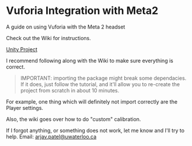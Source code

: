 # Vuforia Integration with Meta2
A guide on using Vuforia with the Meta 2 headset

Check out the Wiki for instructions.

[Unity Project](https://drive.google.com/open?id=1cy8FGb3i6nX0rWGvJTwYnxXP49Auz8Fm)

I recommend following along with the Wiki to make sure everything is correct.

> IMPORTANT: importing the package might break some dependacies. If it does, just follow the tutorial, and it'll allow you to re-create the project from scratch in about 10 minutes.

For example, one thing which will definitely not import correctly are the Player settings. 

Also, the wiki goes over how to do "custom" calibration.

If I forgot anything, or something does not work, let me know and I'll try to help.
Email: arjav.patel@uwaterloo.ca
